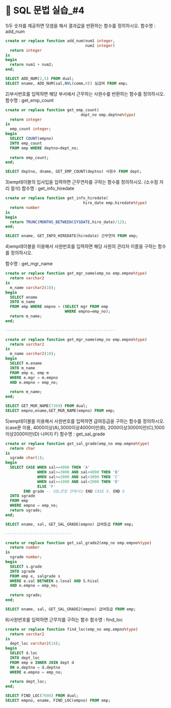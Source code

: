 # 📌 SQL 문법 실습_#4 

1)두 숫자를 제공하면 덧셈을 해서 결과값을 반환하는 함수를 정의하시오.
함수명 : add_num
```sql
create or replace function add_num(num1 integer,
                                   num2 integer)
  return integer
is
begin
  return num1 + num2;
end;
```
```sql
SELECT ADD_NUM(2,5) FROM dual;
SELECT ename, ADD_NUM(sal,NVL(comm,0)) 실급여 FROM emp;
```
2)부서번호를 입력하면 해당 부서에서 근무하는 사원수를 반환하는 함수를
정의하시오.
함수명 : get_emp_count
```sql
create or replace function get_emp_count(
                                 dept_no emp.deptno%type)
  return integer
is
  emp_count integer;
begin
  SELECT COUNT(empno)
  INTO emp_count
  FROM emp WHERE deptno=dept_no;
  
  return emp_count;
end;
```
```sql
SELECT deptno, dname, GET_EMP_COUNT(deptno) 사원수 FROM dept;
```
3)emp테이블의 입사입을 입력하면 근무연차를 구하는 함수를 정의하시오.
(소수점 자리 절삭)
함수명 : get_info_hiredate
```sql
create or replace function get_info_hiredate(
                                  hire_date emp.hiredate%type)
  return number
is
begin
  return TRUNC(MONTHS_BETWEEN(SYSDATE,hire_date)/12);
end;
```
```sql
SELECT ename, GET_INFO_HIREDATE(hiredate) 근무연차 FROM emp;
```


4)emp테이블을 이용해서 사원번호를 입력하면 해당 사원의 관리자 이름을
구하는 함수를 정의하시오.

함수명 : get_mgr_name
```sql
create or replace function get_mgr_name(emp_no emp.empno%type)
  return varchar2
is
  m_name varchar2(10);
begin
  SELECT ename
  INTO m_name
  FROM emp WHERE empno = (SELECT mgr FROM emp 
                          WHERE empno=emp_no);
  return m_name;                        
end;

------------------------------------------------

create or replace function get_mgr_name(emp_no emp.empno%type)
  return varchar2
is
  m_name varchar2(10);
begin
  SELECT m.ename
  INTO m_name
  FROM emp e, emp m
  WHERE e.mgr = m.empno
  AND e.empno = emp_no;
  
  return m_name;
end;
```
```sql
SELECT GET_MGR_NAME(7369) FROM dual;
SELECT empno,ename,GET_MGR_NAME(empno) FROM emp;
```
5)emp테이블을 이용해서 사원번호를 입력하면 급여등급을 구하는 함수를
정의하시오.(case문 이용, 4000이상(A),3000이상4000미만(B),
        2000이상3000미만(C),1000이상2000미만(D) 나머지 F)
함수명 : get_sal_grade      
```sql
create or replace function get_sal_grade(emp_no emp.empno%type)
  return char
is
  sgrade char(1);
begin
  SELECT CASE WHEN sal>=4000 THEN 'A'
              WHEN sal>=3000 AND sal<4000 THEN 'B'
              WHEN sal>=2000 AND sal<3000 THEN 'C'
              WHEN sal>=1000 AND sal<2000 THEN 'D'
              ELSE 'F'
        END grade -- SQL문장 안에서는 END CASE X, END O
  INTO sgrade
  FROM emp
  WHERE empno = emp_no;
  return sgrade;
end;

SELECT ename, sal, GET_SAL_GRADE(empno) 급여등급 FROM emp;

-----------------------------

create or replace function get_sal_grade2(emp_no emp.empno%type)
  return number
is
  sgrade number;
begin
  SELECT s.grade
  INTO sgrade
  FROM emp e, salgrade s
  WHERE e.sal BETWEEN s.losal AND S.hisal
  AND e.empno = emp_no;
  
  return sgrade; 
end;
```
```sql
SELECT ename, sal, GET_SAL_GRADE2(empno) 급여등급 FROM emp;
```
6)사원번호를 입력하면 근무지를 구하는 함수
함수명 : find_loc
```sql
create or replace function find_loc(emp_no emp.empno%type)
  return varchar2
is
  dept_loc varchar2(14);
begin
  SELECT d.loc
  INTO dept_loc
  FROM emp e INNER JOIN dept d
  ON e.deptno = d.deptno
  WHERE e.empno = emp_no;
  
  return dept_loc;
end;
```
```sql
SELECT FIND_LOC(7698) FROM dual;
SELECT empno, ename, FIND_LOC(empno) FROM emp;
```
